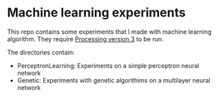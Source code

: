 # Machine learning experiments

This repo contains some experiments that I made with machine learning algorithm. They require 
[Processing version 3](https://processing.org/download) to be run.

The directories contain:
 - PerceptronLearning: Experiments on a simple perceptron neural network
 - Genetic: Experiments with genetic algorithims on a multilayer neural network